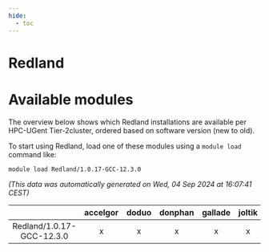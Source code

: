 ```yaml
---
hide:
  - toc
---
```


Redland
=======

# Available modules


The overview below shows which Redland installations are available per HPC-UGent Tier-2cluster, ordered based on software version (new to old).

To start using Redland, load one of these modules using a `module load` command like:

```shell
module load Redland/1.0.17-GCC-12.3.0
```

*(This data was automatically generated on Wed, 04 Sep 2024 at 16:07:41 CEST)*  

| |accelgor|doduo|donphan|gallade|joltik|shinx|skitty|
| :---: | :---: | :---: | :---: | :---: | :---: | :---: | :---: |
|Redland/1.0.17-GCC-12.3.0|x|x|x|x|x|x|x|

